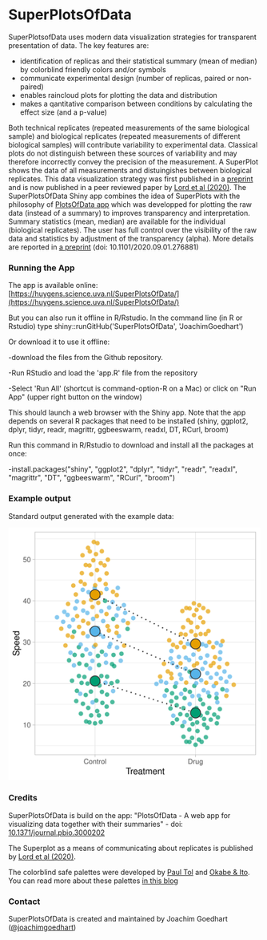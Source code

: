 # SuperPlotsOfData
 
SuperPlotsofData uses modern data visualization strategies for transparent presentation of data. The key features are:
* identification of replicas and their statistical summary (mean of median) by colorblind friendly colors and/or symbols
* communicate experimental design (number of replicas, paired or non-paired)
* enables raincloud plots for plotting the data and distribution
* makes a qantitative comparison between conditions by calculating the effect size (and a p-value)

Both technical replicates (repeated measurements of the same biological sample) and biological replicates (repeated measurements of different biological samples) will contribute variability to experimental data. Classical plots do not distinguish between these sources of variability and may therefore incorrectly convey the precision of the measurement. A SuperPlot shows the data of all measurements and distuingishes between biological replicates. This data visualization strategy was first published in a [preprint](https://arxiv.org/abs/1911.03509) and is now published in a peer reviewed paper by [Lord et al (2020)](https://doi.org/10.1083/jcb.202001064).
The SuperPlotsOfData Shiny app combines the idea of SuperPlots with the philosophy of [PlotsOfData app](https://huygens.science.uva.nl/PlotsOfData/) which was developped for plotting the raw data (instead of a summary) to improves transparency and interpretation. Summary statistics (mean, median) are available for the individual (biological replicates). The user has full control over the visibility of the raw data and statistics by adjustment of the transparency (alpha). More details are reported in [a preprint](https://doi.org/10.1101/2020.09.01.276881) (doi: 10.1101/2020.09.01.276881)

### Running the App

The app is available online: [https://huygens.science.uva.nl/SuperPlotsOfData/](https://huygens.science.uva.nl/SuperPlotsOfData/)

But you can also run it offline in R/Rstudio. In the command line (in R or Rstudio) type
shiny::runGitHub('SuperPlotsOfData', 'JoachimGoedhart')

Or download it to use it offline:

-download the files from the Github repository.

-Run RStudio and load the 'app.R' file from the repository

-Select 'Run All' (shortcut is command-option-R on a Mac) or click on "Run App" (upper right button on the window)

This should launch a web browser with the Shiny app.
Note that the app depends on several R packages that need to be installed (shiny, ggplot2, dplyr, tidyr, readr, magrittr, ggbeeswarm, readxl, DT, RCurl, broom)

Run this command in R/Rstudio to download and install all the packages at once:

-install.packages("shiny", "ggplot2", "dplyr", "tidyr", "readr", "readxl", "magrittr", "DT", "ggbeeswarm", "RCurl", "broom")


### Example output

Standard output generated with the example data:

![alt text](https://github.com/JoachimGoedhart/SuperPlotsOfData/blob/master/SuperPlotsOfData.png "Output")

### Credits

<p>SuperPlotsOfData is build on the app: "PlotsOfData - A web app for visualizing data together with their summaries" - doi: <a href="https://doi.org/10.1371/journal.pbio.3000202">10.1371/journal.pbio.3000202</a></br>

The Superplot as a means of communicating about replicates is published by [Lord et al (2020)](https://doi.org/10.1083/jcb.202001064).
</br>
  

The colorblind safe palettes were developed by <a href="https://personal.sron.nl/~pault/">Paul Tol</a> and [Okabe & Ito](https://jfly.uni-koeln.de/color/). You can read more about these palettes [in this blog](https://thenode.biologists.com/data-visualization-with-flying-colors/research/)</p>

### Contact

SuperPlotsOfData is created and maintained by Joachim Goedhart ([@joachimgoedhart](https://twitter.com/joachimgoedhart))
